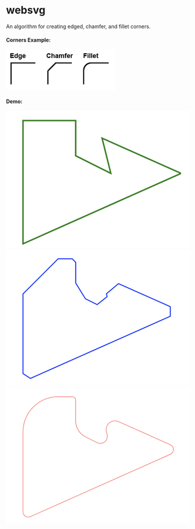 # websvg
An algorithm for creating edged, chamfer, and fillet corners.

#### Corners Example:
![corners](./corners.jpeg "Corners Example")
#### Demo:
![demo](./preview0.png "original")
![demo](./preview1.png "all points chamfer")
![demo](./preview2.png "all points none")
